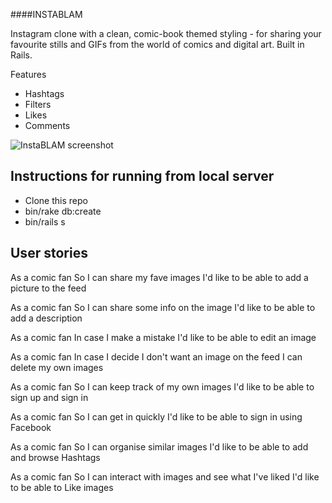 ####INSTABLAM




Instagram clone with a clean, comic-book themed styling - for sharing your favourite stills and GIFs from the world of comics and digital art.
Built in Rails.

Features
- Hashtags
- Filters
- Likes
- Comments

![InstaBLAM screenshot](http://imgur.com/DHyJTmZ)

Instructions for running from local server
------------------------------------------
* Clone this repo
* bin/rake db:create
* bin/rails s

User stories
------------

As a comic fan
So I can share my fave images
I'd like to be able to add a picture to the feed

As a comic fan
So I can share some info on the image
I'd like to be able to add a description

As a comic fan
In case I make a mistake
I'd like to be able to edit an image

As a comic fan
In case I decide I don't want an image on the feed
I can delete my own images

As a comic fan
So I can keep track of my own images
I'd like to be able to sign up and sign in

As a comic fan
So I can get in quickly
I'd like to be able to sign in using Facebook

As a comic fan
So I can organise similar images
I'd like to be able to add and browse Hashtags

As a comic fan
So I can interact with images and see what I've liked
I'd like to be able to Like images

